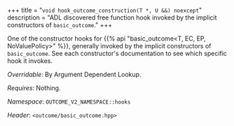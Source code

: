 +++
title = "`void hook_outcome_construction(T *, U &&) noexcept`"
description = "ADL discovered free function hook invoked by the implicit constructors of `basic_outcome`."
+++

One of the constructor hooks for {{% api "basic_outcome<T, EC, EP, NoValuePolicy>" %}}, generally invoked by the implicit constructors of `basic_outcome`. See each constructor's documentation to see which specific hook it invokes.

*Overridable*: By Argument Dependent Lookup.

*Requires*: Nothing.

*Namespace*: `OUTCOME_V2_NAMESPACE::hooks`

*Header*: `<outcome/basic_outcome.hpp>`
